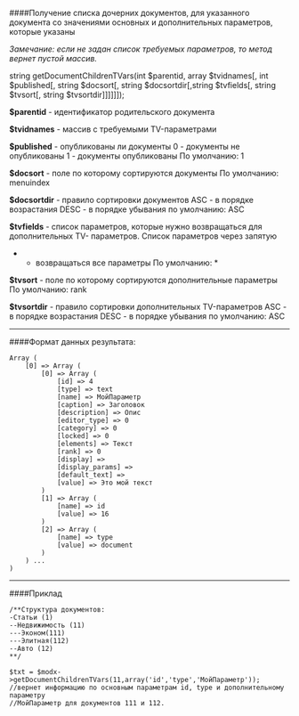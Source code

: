 ####Получение списка дочерних документов, для указанного документа со значениями основных и дополнительных параметров, которые указаны

*Замечание: если не задан список требуемых параметров, то метод вернет пустой массив.*

string getDocumentChildrenTVars(int $parentid, array $tvidnames[, int $published[, string $docsort[, string $docsortdir[,string $tvfields[, string $tvsort[, string $tvsortdir]]]]]]);

**$parentid** - идентификатор родительского документа

**$tvidnames** - массив с требуемыми TV-параметрами

**$published** - опубликованы ли документы
0 - документы не опубликованы
1 - документы опубликованы
По умолчанию: 1

**$docsort** - поле по которому сортируются документы
По умолчанию: menuindex

**$docsortdir** - правило сортировки документов
ASC - в порядке возрастания
DESC - в порядке убывания
по умолчанию: ASC

**$tvfields** - список параметров, которые нужно возвращаться для дополнительных TV- параметров.
Список параметров через запятую
* - возвращаться все параметры
По умолчанию: *

**$tvsort** - поле по которому сортируются дополнительные параметры
По умолчанию: rank

**$tvsortdir** - правило сортировки дополнительных TV-параметров
ASC - в порядке возрастания
DESC - в порядке убывания
по умолчанию: ASC

***

####Формат данных результата:

	Array ( 
		[0] => Array ( 
			[0] => Array ( 
				[id] => 4 
				[type] => text 
				[name] => МойПараметр 
				[caption] => Заголовок 
				[description] => Опис 
				[editor_type] => 0 
				[category] => 0 
				[locked] => 0 
				[elements] => Текст 
				[rank] => 0 
				[display] =>  
				[display_params] =>  
				[default_text] =>  
				[value] => Это мой текст 
			) 
			[1] => Array ( 
				[name] => id 
				[value] => 16 
			) 
			[2] => Array ( 
				[name] => type 
				[value] => document 
			) 
		) ... 
	)

***

####Приклад

	/**Структура документов:
	-Статьи (1)
	--Недвижимость (11)
	---Эконом(111)
	---Элитная(112)
	--Авто (12)
	**/
	
	$txt = $modx->getDocumentChildrenTVars(11,array('id','type','МойПараметр'));
	//вернет информацию по основным параметрам id, type и дополнительному параметру 
	//МойПараметр для документов 111 и 112.